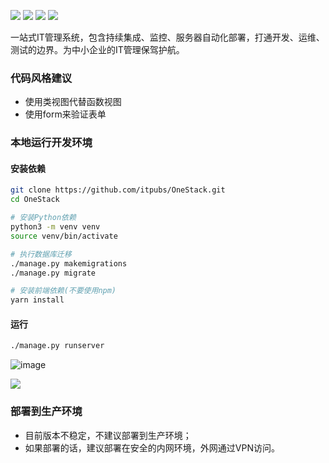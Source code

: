 
[![](https://img.shields.io/badge/python-3.4-green.svg)](https://www.python.org/download/releases/3.4.0/) [![](https://img.shields.io/badge/python-3.5-green.svg)](https://www.python.org/downloads/release/python-352/)
[![](https://img.shields.io/badge/python-3.6-green.svg)](https://www.python.org/downloads/release/python-360/) [![](https://img.shields.io/badge/license-MIT-brightgreen.svg)](LICENSE)

一站式IT管理系统，包含持续集成、监控、服务器自动化部署，打通开发、运维、测试的边界。为中小企业的IT管理保驾护航。

### 代码风格建议

- 使用类视图代替函数视图
- 使用form来验证表单

### 本地运行开发环境

#### 安装依赖

```sh
git clone https://github.com/itpubs/OneStack.git
cd OneStack

# 安装Python依赖
python3 -m venv venv
source venv/bin/activate

# 执行数据库迁移
./manage.py makemigrations
./manage.py migrate

# 安装前端依赖(不要使用npm)
yarn install
```

#### 运行

```sh
./manage.py runserver
```

![image](http://pbrfrhue5.bkt.clouddn.com/login_screen.gif)

![](http://pbrfrhue5.bkt.clouddn.com/login_screen.gif)

### 部署到生产环境

- 目前版本不稳定，不建议部署到生产环境；
- 如果部署的话，建议部署在安全的内网环境，外网通过VPN访问。
